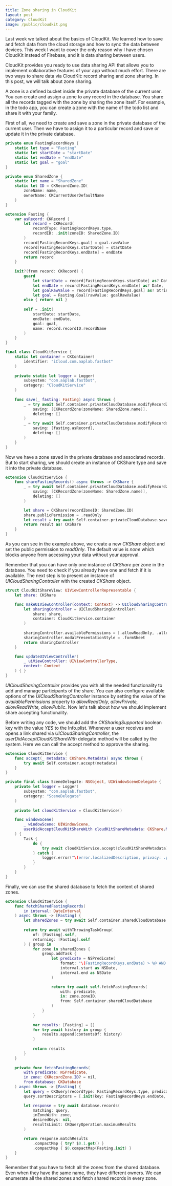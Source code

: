 ```yaml
---
title: Zone sharing in CloudKit
layout: post
category: CloudKit
image: /public/cloudkit.png
---
```


Last week we talked about the basics of CloudKit. We learned how to save and fetch data from the cloud storage and how to sync the data between devices. This week I want to cover the only reason why I have chosen CloudKit instead of Firebase, and it is data sharing between users.

CloudKit provides you ready to use data sharing API that allows you to implement collaborative features of your app without much effort. There are two ways to share data via CloudKit: record sharing and zone sharing. In this post, we will talk about zone sharing.

A zone is a defined bucket inside the private database of the current user. You can create and assign a zone to any record in the database. You share all the records tagged with the zone by sharing the zone itself. For example, in the todo app, you can create a zone with the name of the todo list and share it with your family.

First of all, we need to create and save a zone in the private database of the current user. Then we have to assign it to a particular record and save or update it in the private database.

```swift
private enum FastingRecordKeys {
    static let type = "Fasting"
    static let startDate = "startDate"
    static let endDate = "endDate"
    static let goal = "goal"
}

private enum SharedZone {
    static let name = "SharedZone"
    static let ID = CKRecordZone.ID(
        zoneName: name,
        ownerName: CKCurrentUserDefaultName
    )
}

extension Fasting {
    var asRecord: CKRecord {
        let record = CKRecord(
            recordType: FastingRecordKeys.type,
            recordID: .init(zoneID: SharedZone.ID)
        )
        record[FastingRecordKeys.goal] = goal.rawValue
        record[FastingRecordKeys.startDate] = startDate
        record[FastingRecordKeys.endDate] = endDate
        return record
    }
    
    init?(from record: CKRecord) {
        guard
            let startDate = record[FastingRecordKeys.startDate] as? Date,
            let endDate = record[FastingRecordKeys.endDate] as? Date,
            let goalRawValue = record[FastingRecordKeys.goal] as? String,
            let goal = Fasting.Goal(rawValue: goalRawValue)
        else { return nil }
        
        self = .init(
            startDate: startDate,
            endDate: endDate,
            goal: goal,
            name: record.recordID.recordName
        )
    }
}

final class CloudKitService {
    static let container = CKContainer(
        identifier: "iCloud.com.aaplab.fastbot"
    )
    
    private static let logger = Logger(
        subsystem: "com.aaplab.fastbot",
        category: "CloudKitService"
    )
    
    func save(_ fasting: Fasting) async throws {
        _ = try await Self.container.privateCloudDatabase.modifyRecordZones(
            saving: [CKRecordZone(zoneName: SharedZone.name)],
            deleting: []
        )
        _ = try await Self.container.privateCloudDatabase.modifyRecords(
            saving: [fasting.asRecord],
            deleting: []
        )
    }
}
```

Now we have a zone saved in the private database and associated records. But to start sharing, we should create an instance of CKShare type and save it into the private database.

```swift
extension CloudKitService {
    func shareFastingRecords() async throws -> CKShare {
        _ = try await Self.container.privateCloudDatabase.modifyRecordZones(
            saving: [CKRecordZone(zoneName: SharedZone.name)],
            deleting: []
        )

        let share = CKShare(recordZoneID: SharedZone.ID)
        share.publicPermission = .readOnly
        let result = try await Self.container.privateCloudDatabase.save(share)
        return result as! CKShare
    }
}
```

As you can see in the example above, we create a new *CKShare* object and set the public permission to *readOnly*. The default value is *none* which blocks anyone from accessing your data without your approval.

Remember that you can have only one instance of *CKShare* per zone in the database. You need to check if you already have one and fetch if it is available. The next step is to present an instance of *UICloudSharingController* with the created *CKShare* object.

```swift
struct CloudKitShareView: UIViewControllerRepresentable {
    let share: CKShare

    func makeUIViewController(context: Context) -> UICloudSharingController {
        let sharingController = UICloudSharingController(
            share: share,
            container: CloudKitService.container
        )
        
        sharingController.availablePermissions = [.allowReadOnly, .allowPrivate]
        sharingController.modalPresentationStyle = .formSheet
        return sharingController
    }

    func updateUIViewController(
        _ uiViewController: UIViewControllerType,
        context: Context
    ) { }
}
```

*UICloudSharingController* provides you with all the needed functionality to add and manage participants of the share. You can also configure available options of the *UICloudSharingController* instance by setting the value of the *availablePermissions* property to *allowReadOnly, allowPrivate, allowReadWrite, allowPublic*. Now let's talk about how we should implement share accepting functionality.

Before writing any code, we should add the *CKSharingSupported* boolean key with the value *YES* to the Info.plist. Whenever a user receives and opens a link shared via *UICloudSharingController*, the *userDidAcceptCloudKitShareWith* delegate method will be called by the system. Here we can call the accept method to approve the sharing.

```swift
extension CloudKitService {
    func accept(_ metadata: CKShare.Metadata) async throws {
        try await Self.container.accept(metadata)
    }
}

private final class SceneDelegate: NSObject, UIWindowSceneDelegate {
    private let logger = Logger(
        subsystem: "com.aaplab.fastbot",
        category: "SceneDelegate"
    )
    
    private let cloudKitService = CloudKitService()

    func windowScene(
        _ windowScene: UIWindowScene,
        userDidAcceptCloudKitShareWith cloudKitShareMetadata: CKShare.Metadata
    ) {
        Task {
            do {
                try await cloudKitService.accept(cloudKitShareMetadata)
            } catch {
                logger.error("\(error.localizedDescription, privacy: .public)")
            }
        }
    }
}
```

Finally, we can use the shared database to fetch the content of shared zones.

```swift
extension CloudKitService {
    func fetchSharedFastingRecords(
        in interval: DateInterval
    ) async throws -> [Fasting] {
        let sharedZones = try await Self.container.sharedCloudDatabase.allRecordZones()
        
        return try await withThrowingTaskGroup(
            of: [Fasting].self,
            returning: [Fasting].self
        ) { group in
            for zone in sharedZones {
                group.addTask {
                    let predicate = NSPredicate(
                        format: "\(FastingRecordKeys.endDate) > %@ AND \(FastingRecordKeys.endDate) <= %@",
                        interval.start as NSDate,
                        interval.end as NSDate
                    )

                    return try await self.fetchFastingRecords(
                        with: predicate,
                        in: zone.zoneID,
                        from: Self.container.sharedCloudDatabase
                    )
                }
            }
            
            var results: [Fasting] = []
            for try await history in group {
                results.append(contentsOf: history)
            }
            
            return results
        }
    }
                    
    private func fetchFastingRecords(
        with predicate: NSPredicate,
        in zone: CKRecordZone.ID? = nil,
        from database: CKDatabase
    ) async throws -> [Fasting] {
        let query = CKQuery(recordType: FastingRecordKeys.type, predicate: predicate)
        query.sortDescriptors = [.init(key: FastingRecordKeys.endDate, ascending: true)]

        let response = try await database.records(
            matching: query,
            inZoneWith: zone,
            desiredKeys: nil,
            resultsLimit: CKQueryOperation.maximumResults
        )

        return response.matchResults
            .compactMap { try? $0.1.get() }
            .compactMap { $0.compactMap(Fasting.init) }
    }
}
```

Remember that you have to fetch all the zones from the shared database. Even when they have the same name, they have different owners. We can enumerate all the shared zones and fetch shared records in every zone.
